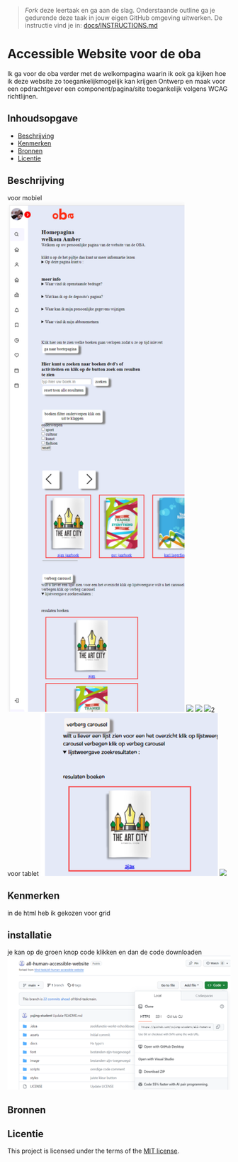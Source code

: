> _Fork_ deze leertaak en ga aan de slag. Onderstaande outline ga je gedurende deze taak in jouw eigen GitHub omgeving uitwerken. De instructie vind je in: [docs/INSTRUCTIONS.md](https://github.com/fdnd-task/all-human-accessible-website/blob/main/docs/INSTRUCTIONS.md)

# Accessible Website voor de oba
Ik ga voor de oba verder met de welkompagina waarin ik ook ga kijken hoe ik deze website zo toegankelijkmogelijk kan krijgen
Ontwerp en maak voor een opdrachtgever een component/pagina/site toegankelijk volgens WCAG richtlijnen.

## Inhoudsopgave

  * [Beschrijving](#beschrijving)
  * [Kenmerken](#kenmerken)
  * [Bronnen](#bronnen)
  * [Licentie](#licentie)

## Beschrijving
<!-- In de Beschrijving staat hoe je project er uit ziet, hoe het werkt en wat je er mee kan. -->
voor mobiel
<br>
<img src="img_2.png" width="400px">
<img src="https://github.com/yujing-student/all-human-accessible-website/assets/100352887/96ede0f2-d734-486a-93a6-1a725f60717c" width="400px">
<img src="https://github.com/yujing-student/all-human-accessible-website/assets/100352887/89c4b3ea-effa-4c55-9749-dd9d85195869" width="400px">
<img src="https://github.com/yujing-student/all-human-accessible-website/assets/100352887/610ca250-b1c8-4ddc-94fe-e0164716e1f6" width="400px">2
<br>
voor tablet
<img src="img.png" width="400px">
<img src="https://github.com/yujing-student/all-human-accessible-website/assets/100352887/104697fd-713d-43d7-9df1-5099dbbc750b" width="400px">



<!-- Voeg een mooie poster visual toe 📸 -->
<!-- Voeg een link toe naar Github Pages 🌐-->

## Kenmerken
<!-- Bij Kenmerken staat welke technieken zijn gebruikt en hoe. Wat is de HTML structuur? Wat zijn de belangrijkste dingen in CSS? Wat is er met Javascript gedaan en hoe? Misschien heb je een framwork of library gebruikt? -->
in de html heb ik gekozen voor grid

## installatie
je kan op de groen knop code klikken en dan de code downloaden
![img_1.png](img_1.png)
## Bronnen

## Licentie


This project is licensed under the terms of the [MIT license](./LICENSE).
